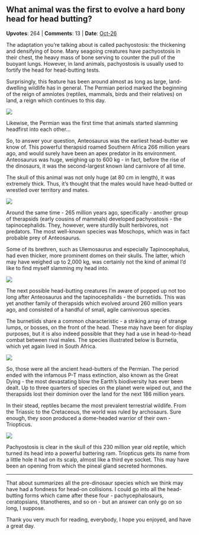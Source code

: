 ## What animal was the first to evolve a hard bony head for head butting?
    
**Upvotes**: 264 | **Comments**: 13 | **Date**: [Oct-26](https://www.quora.com/What-animal-was-the-first-to-evolve-a-hard-bony-head-for-head-butting/answer/Gary-Meaney)

The adaptation you’re talking about is called pachyostosis: the thickening and densifying of bone. Many seagoing creatures have pachyostosis in their chest, the heavy mass of bone serving to counter the pull of the buoyant lungs. However, in land animals, pachyostosis is usually used to fortify the head for head-butting tests.

Surprisingly, this feature has been around almost as long as large, land-dwelling wildlife has in general. The Permian period marked the beginning of the reign of amniotes (reptiles, mammals, birds and their relatives) on land, a reign which continues to this day.

![](https://qph.fs.quoracdn.net/main-qimg-0b8861476e3af278f4ac9420d8ad9fc0-lq)

Likewise, the Permian was the first time that animals started slamming headfirst into each other…

So, to answer your question, Anteosaurus was the earliest head-butter we know of. This powerful therapsid roamed Southern Africa 266 million years ago, and would surely have been an apex predator in its environment. Anteosaurus was huge, weighing up to 600 kg - in fact, before the rise of the dinosaurs, it was the second-largest known land carnivore of all time.

The skull of this animal was not only huge (at 80 cm in length), it was extremely thick. Thus, it’s thought that the males would have head-butted or wrestled over territory and mates.

![](https://qph.fs.quoracdn.net/main-qimg-9b1223e2b25798912bc4a30c923efffb-lq)

Around the same time - 265 million years ago, specifically - another group of therapsids (early cousins of mammals) developed pachyostosis - the tapinocephalids. They, however, were sturdily built herbivores, not predators. The most well-known species was Moschops, which was in fact probable prey of Anteosaurus.

Some of its brethren, such as Ulemosaurus and especially Tapinocephalus, had even thicker, more prominent domes on their skulls. The latter, which may have weighed up to 2,000 kg, was certainly not the kind of animal I’d like to find myself slamming my head into.

![](https://qph.fs.quoracdn.net/main-qimg-2dc48af6b84c5a29707210fc252f2a87-lq)

The next possible head-butting creatures I’m aware of popped up not too long after Anteosaurus and the tapinocephalids - the burnetiids. This was yet another family of therapsids which evolved around 260 million years ago, and consisted of a handful of small, agile carnivorous species.

The burnetiids share a common characteristic - a striking array of strange lumps, or bosses, on the front of the head. These may have been for display purposes, but it is also indeed possible that they had a use in head-to-head combat between rival males. The species illustrated below is Burnetia, which yet again lived in South Africa.

![](https://qph.fs.quoracdn.net/main-qimg-7af0405cc45dac87d9842f7d99ab4fdf-lq)

So, those were all the ancient head-butters of the Permian. The period ended with the infamous P-T mass extinction, also known as the Great Dying - the most devastating blow the Earth’s biodiversity has ever been dealt. Up to three quarters of species on the planet were wiped out, and the therapsids lost their dominion over the land for the next 186 million years.

In their stead, reptiles became the most prevalent terrestrial wildlife. From the Triassic to the Cretaceous, the world was ruled by archosaurs. Sure enough, they soon produced a dome-headed warrior of their own - Triopticus.

![](https://qph.fs.quoracdn.net/main-qimg-99a15051a23170e5bf02ea1227b91813-lq)

Pachyostosis is clear in the skull of this 230 million year old reptile, which turned its head into a powerful battering ram. Triopticus gets its name from a little hole it had on its scalp, almost like a third eye socket. This may have been an opening from which the pineal gland secreted hormones.

* * *

That about summarizes all the pre-dinosaur species which we think may have had a fondness for head-on collisions. I could go into all the head-butting forms which came after these four - pachycephalosaurs, ceratopsians, titanotheres, and so on - but an answer can only go on so long, I suppose.

Thank you very much for reading, everybody, I hope you enjoyed, and have a great day.

